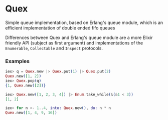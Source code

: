 Quex
====

Simple queue implementation, based on Erlang's queue module, which is
an efficient implementation of double ended fifo queues

Differences between Quex and Erlang's queue module are a more Elixir
friendly API (subject as first argument) and implementations of the
`Enumerable`, `Collectable` and `Inspect` protocols.

### Examples
```elixir
iex> q = Quex.new |> Quex.put(1) |> Quex.put(2)
Quex.new([1, 2])
iex> Quex.pop(q)
{1, Quex.new([2])}

iex> Quex.new([1, 2, 3, 4]) |> Enum.take_while(&(&1 < 3))
[1, 2]

iex> for n <- 1..4, into: Quex.new(), do: n * n
Quex.new([1, 4, 9, 16])
```
